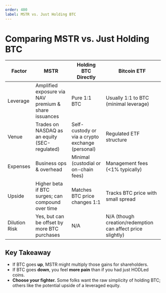 ```yaml
---
order: 400
label: MSTR vs. Just Holding BTC
---
```


# Comparing MSTR vs. Just Holding BTC

| Factor | MSTR | Holding BTC Directly | Bitcoin ETF |
|--------|------|----------------------|-------------|
| Leverage | Amplified exposure via NAV premium & share issuances | Pure 1:1 BTC | Usually 1:1 to BTC (minimal leverage) |
| Venue | Trades on NASDAQ as an equity (SEC-regulated) | Self-custody or via a crypto exchange (personal) | Regulated ETF structure |
| Expenses | Business ops & overhead | Minimal (custodial or on-chain fees) | Management fees (<1% typically) |
| Upside | Higher beta if BTC surges; can compound over time | Matches BTC price changes 1:1 | Tracks BTC price with small spread |
| Dilution Risk | Yes, but can be offset by more BTC purchases | N/A | N/A (though creation/redemption can affect price slightly) |

## Key Takeaway

* If BTC goes **up**, MSTR might multiply those gains for shareholders.
* If BTC goes **down**, you feel **more pain** than if you had just HODLed coins.
* **Choose your fighter.** Some folks want the raw simplicity of holding BTC; others like the potential upside of a leveraged equity.
